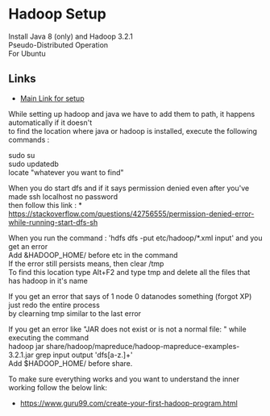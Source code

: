 # Hadoop Setup  
Install Java 8 (only) and Hadoop 3.2.1  
Pseudo-Distributed Operation  
For Ubuntu  

## Links  
* [Main Link for setup](https://hadoop.apache.org/docs/stable/hadoop-project-dist/hadoop-common/SingleCluster.html#Execution)  

While setting up hadoop and java we have to add them to path, it happens automatically if it doesn't  
to find the location where java or hadoop is installed, execute the following commands  :

sudo su  
sudo updatedb  
locate "whatever you want to find" 

When you do start dfs and if it says permission denied even after you've made ssh localhost no password  
then follow this link : * https://stackoverflow.com/questions/42756555/permission-denied-error-while-running-start-dfs-sh  

When you run the command : 'hdfs dfs -put etc/hadoop/*.xml input' and you get an error  
Add &HADOOP_HOME/ before etc in the command  
If the error still persists means, then clear /tmp  
To find this location type Alt+F2 and type tmp and delete all the files that has hadoop in it's name  

If you get an error that says of 1 node 0 datanodes something (forgot XP) just redo the entire process  
by clearning tmp similar to the last error  

If you get an error like "JAR does not exist or is not a normal file: " while executing the command  
hadoop jar share/hadoop/mapreduce/hadoop-mapreduce-examples-3.2.1.jar grep input output 'dfs[a-z.]+'  
Add $HADOOP_HOME/ before share.  

To make sure everything works and you want to understand the inner working follow the below link:  
* https://www.guru99.com/create-your-first-hadoop-program.html  


